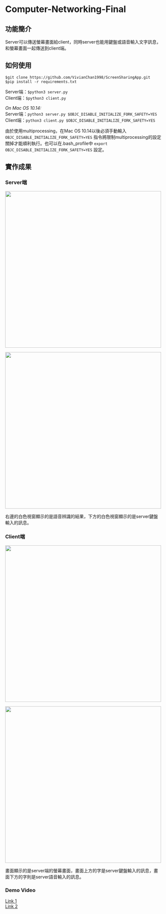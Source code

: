 # Computer-Networking-Final


功能簡介
----
Server可以傳送螢幕畫面給client，同時server也能用鍵盤或語音輸入文字訊息，和螢幕畫面一起傳送到client端。

如何使用
----
```
$git clone https://github.com/VivianChan1998/ScreenSharingApp.git
$pip install -r requirements.txt
```
Server端：`$python3 server.py`<br>
Client端：`$python3 client.py`

*On Mac OS 10.14:*<br>
Server端：`python3 server.py $OBJC_DISABLE_INITIALIZE_FORK_SAFETY=YES`<br>
Client端：`python3 client.py $OBJC_DISABLE_INITIALIZE_FORK_SAFETY=YES`

由於使用multiprocessing，在Mac OS 10.14以後必須手動輸入 `OBJC_DISABLE_INITIALIZE_FORK_SAFETY=YES` 指令將限制multiprocessing的設定關掉才能順利執行。也可以在.bash_profile中 `export OBJC_DISABLE_INITIALIZE_FORK_SAFETY=YES` 設定。

實作成果
----

### Server端
<p>
  <img width="500" src="https://i.imgur.com/SNhNrOF.jpg">
</p>

<p>
  <img width="500" src="https://i.imgur.com/xFatrL2.jpg">
</p>

右邊的白色視窗顯示的是語音辨識的結果，下方的白色視窗顯示的是server鍵盤輸入的訊息。

### Client端
<p>
  <img width="500" src="https://i.imgur.com/3gxdqNI.png">
</p>

<p>
  <img width="500" src="https://i.imgur.com/MiNfb49.png">
</p>

畫面顯示的是server端的螢幕畫面，畫面上方的字是server鍵盤輸入的訊息，畫面下方的字則是server語音輸入的訊息。

### Demo Video
[Link 1](https://youtu.be/GyS3F7RrNu0)
<br>
[Link 2](https://youtu.be/OBhFUQ7zE-A)
